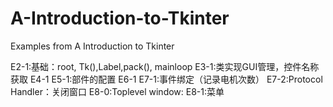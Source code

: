 # A-Introduction-to-Tkinter
Examples from A Introduction to Tkinter

E2-1:基础：root, Tk(),Label,pack(), mainloop
E3-1:类实现GUI管理，控件名称获取
E4-1
E5-1:部件的配置
E6-1
E7-1:事件绑定（记录电机次数）
E7-2:Protocol Handler：关闭窗口
E8-0:Toplevel window:
E8-1:菜单
